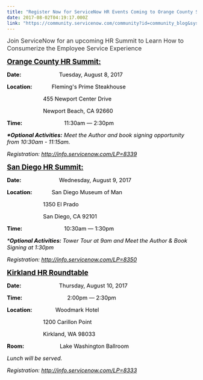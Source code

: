 ```yaml
---
title: "Register Now for ServiceNow HR Events Coming to Orange County San Diego and the Seattle Area"
date: 2017-08-02T04:19:17.000Z
link: "https://community.servicenow.com/community?id=community_blog&sys_id=be6d2e29dbd0dbc01dcaf3231f96199d"
---
```

<p><span style="color: #303030; font-size: 12pt;">Join ServiceNow for an upcoming HR Summit to Learn How to Consumerize the Employee Service Experience</span><strong><br/></strong></p><p></p><p><strong style=": ; color: black; text-decoration: underline; font-size: 14.0pt;">Orange County HR Summit:</strong></p><p><strong style="color: black; font-size: 11.0pt;">Date:                             </strong><span style="font-size: 11.0pt; color: black;">Tuesday, August 8, 2017 </span></p><p><strong style="color: black; font-size: 11.0pt;">Location:               </strong><span style="font-size: 11.0pt; color: black;">Fleming's Prime Steakhouse</span></p><p style="margin-left: 0.5in; text-indent: 0.5in;"><span style="font-size: 11.0pt; color: black;">455 Newport Center Drive </span></p><p style="margin-left: 0.5in; text-indent: 0.5in;"><span style="font-size: 11.0pt; color: black;">Newport Beach, CA 92660<strong> </strong></span></p><p><strong style="color: black; font-size: 11.0pt;">Time:</strong><span style="font-size: 11.0pt; color: black;">                           11:30am — 2:30pm </span></p><p><strong><em style="color: black; font-size: 11.0pt;">*Optional Activities:</em></strong><em style="color: black; font-size: 11.0pt;"> Meet the Author and book signing opportunity from 10:30am - 11:15am.</em></p><p><em style="color: black; font-size: 11.0pt;">Registration: <a href="http://info.servicenow.com/LP=8339"><span style="color: black;">http://info.servicenow.com/LP=8339</span></a></em></p><p><strong> </strong></p><p><strong> </strong></p><p><strong style=": ; color: black; text-decoration: underline; font-size: 14.0pt;">San Diego HR Summit:</strong></p><p><strong style="color: #000001; font-size: 11.0pt;">Date:                             </strong><span style="font-size: 11.0pt; color: #000001;">Wednesday, August 9, 2017</span></p><p><strong style="color: #000001; font-size: 11.0pt;">Location:               </strong><span style="font-size: 11.0pt; color: #000001;">San Diego Museum of Man </span></p><p style="margin-left: 0.5in; text-indent: 0.5in;"><span style="font-size: 11.0pt; color: #000001;">1350 El Prado </span></p><p style="margin-left: 0.5in; text-indent: 0.5in;"><span style="font-size: 11.0pt; color: #000001;">San Diego, CA 92101 </span></p><p><strong style="color: #000001; font-size: 11.0pt;">Time:</strong><span style="font-size: 11.0pt; color: #000001;">                           10:30am — 1:30pm </span></p><p><em style="color: #000001; font-size: 11.0pt;">*<strong>Optional Activities: </strong>Tower Tour at 9am and Meet the Author &amp; Book Signing at 1:30pm </em></p><p><em style="color: black; font-size: 11.0pt;">Registration: <a href="http://info.servicenow.com/LP=8350"><span style="color: black;">http://info.servicenow.com/LP=8350</span></a></em></p><p></p><p><strong> </strong></p><p><strong style=": ; color: black; text-decoration: underline; font-size: 14.0pt;">Kirkland HR Roundtable</strong></p><p><strong style="color: black; font-size: 11.0pt;">Date:                             </strong><span style="font-size: 11.0pt; color: black;">Thursday, August 10, 2017</span></p><p><strong style="color: black; font-size: 11.0pt;">Time:</strong><span style="font-size: 11.0pt; color: black;">                             2:00pm — 2:30pm</span></p><p><strong style="color: black; font-size: 11.0pt;">Location:</strong><span style="font-size: 11.0pt; color: black;">               Woodmark Hotel</span></p><p style="margin-left: 0.5in; text-indent: 0.5in;"><span style="font-size: 11.0pt; color: black;">1200 Carillon Point</span></p><p style="margin-left: 0.5in; text-indent: 0.5in;"><span style="font-size: 11.0pt; color: black;">Kirkland, WA 98033</span></p><p><strong style="color: black; font-size: 11.0pt;">Room:</strong><span style="font-size: 11.0pt; color: black;">                       Lake Washington Ballroom</span></p><p><em style="color: black; font-size: 11.0pt;">Lunch will be served.</em></p><p><em style="color: black; font-size: 11.0pt;">Registration: <a href="http://info.servicenow.com/LP=8333"><span style="color: black;">http://info.servicenow.com/LP=8333</span></a></em></p>